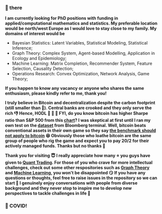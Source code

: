 ### 👋 there

**I am currently looking for PhD positions with funding in applied/computational mathematics and statistics. My preferable location would be north/west Europe as I would love to stay close to my family. My domains of interest would be**

* Bayesian Statistics: Latent Variables, Statistical Modeling, Statistical Inference;
* Graph Theory: Complex System, Agent-based Modelling, Application in Ecology and Epidemiology;
* Machine Learning: Matrix Completion, Recommender System, Feature Selection, Causality Detection;
* Operations Research: Convex Optimization, Network Analysis, Game Theory;
 
**If you happen to know any vacancy or anyone who shares the same enthusiasm, please kindly refer to me, thank you!**

**I truly believe in Bitcoin and decentralization despite the carbon footprint (still smaller than 🏦). Central banks are crooked and they only serve the rich :thumbsdown: Hence, HODL 💎 🙌 💎 FYI, do you know bitcoin has higher Sharpe ratio than S&P 500 from this <a href=https://charts.woobull.com/bitcoin-risk-adjusted-return>chart</a>? I was skeptical at first until I ran my own test on the <a href=https://github.com/je-suis-tm/quant-trading/blob/master/data/bitcoin.csv>dataset</a> from Bloomberg terminal. Well, bitcoin beats conventional assets in their own game so they say <a href=https://www.quora.com/Does-the-Sharpe-ratio-work-with-Bitcoin>the benchmark should not apply to bitcoin</a> :satisfied: Obviously those who loathe bitcoin are the same group of people who rig the game and expect you to pay 20/2 for their actively managed funds. Thanks but no thanks :triumph:**

**Thank you for visiting :innocent: I really appreciate how many :star: you guys have given to <a href=https://github.com/je-suis-tm/quant-trading>Quant Trading</a>. For those of you who crave for more intellectual challenges, check out some other respositories such as <a href=https://github.com/je-suis-tm/graph-theory>Graph Theory</a> and <a href=https://github.com/je-suis-tm/machine-learning>Machine Learning</a>, you won't be disappointed :smirk: If you have any questions or thoughts, feel free to raise issues in the repository so we can start :speech_balloon: I genuinely enjoy conversations with people from diverse background and they never stop to inspire me to develop new perspectives to tackle challenges in life :muscle:**

### :fu: COVID!
